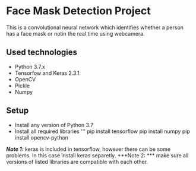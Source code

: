 # Face Mask Detection Project

This is a convolutional neural network which identifies whether a person has a face mask or notin the real time using webcamera.

## Used technologies

* Python 3.7.x 
* Tensorfow and Keras 2.3.1
* OpenCV
* Pickle
* Numpy

## Setup

* Install any version of Python 3.7
* Install all required libraries
'''
pip install tensorflow
pip install numpy
pip install opencv-python

***Note 1:*** keras is included in tensorflow, however there can be some problems. In this case install keras separetly.
***Note 2: *** make sure all versions of listed libraries are compatible with each other.


 



